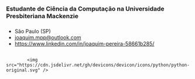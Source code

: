 ### Estudante de Ciência da Computação na Universidade Presbiteriana Mackenzie <h3>
  - São Paulo (SP)
  - joaquim.mpp@outlook.com
  - https://www.linkedin.com/in/joaquim-pereira-58661b285/

  ##

  
            <img src="https://cdn.jsdelivr.net/gh/devicons/devicon/icons/python/python-original.svg" />
          


